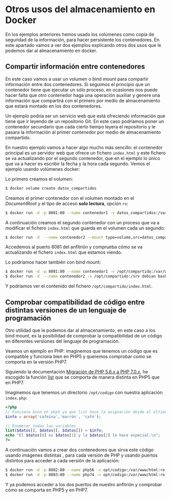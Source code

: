 # Otros usos del almacenamiento en Docker

En los ejemplos anteriores hemos usado los volúmenes como copia de seguridad de la información, para hacer persistente los contenedores. En este apartado vamos a ver dos ejemplos explicando otros dos usos que le podemos dar al almacenamiento en docker.

## Compartir información entre contenedores

En este caso vamos a usar un volumen o bind mount para compartir información entre dos contenedores. Si seguimos el principio que un contenedor tiene que ejecutar un sólo proceso, en ocasiones nos puede hacer falta que otro contenedor haga una operación auxiliar y genere una información que compartirá con el primero por medio de almacenamiento que estará montado en los dos contenedores.

Un ejemplo podría ser un servicio web que está ofreciendo información que tiene que ir leyendo de un repositorio Git. En este caso podríamos poner un contenedor secundario que cada cierto tiempo leyera el repositorio y le pasara la información al primer contenedor por medio de almacenamiento compartido.

En nuestro ejemplo vamos a hacer algo mucho más sencillo: el contenedor principal es un servidor web que ofrece un fichero `index.html` y este fichero se va actualizando por el segundo contenedor, que en el ejemplo lo único que va a hacer es escribir la fecha y la hora cada segundo. Vemos el ejemplo usando volúmenes docker:

Lo primero creamos el volumen:

```bash
$ docker volume create datos_compartidos
```

Creamos el primer contenedor con el volumen montado en el *DocumentRoot* y el tipo de acceso **solo lectura**, opción `ro`:

```bash
$ docker run -d -p 8081:80 --name contenedor1 -v datos_compartidos:/var/www/html:ro php:7.4-apache
```

A continuación creamos el segundo contenedor con un proceso que va a modificar el fichero `index.html` que guarda en el volumen cada un segundo:

```bash
$ docker run -d  --name contenedor2 --mount type=volume,src=datos_compartidos,dst=/srv debian bash -c "while true; do date >> /srv/index.html;sleep 1;done"
```

Accedemos al puerto 8081 del anfitrión y comprueba cómo se va actualizando el fichero `index.html` que estamos viendo.

Lo podríamos hacer también con bind mount:

```bash
$ docker run -d -p 8081:80 --name contenedor1 -v /opt/compartido:/var/www/html:ro php:7.4-apache
$ docker run -d  --name contenedor2 -v /opt/compartido:/srv debian bash -c "while true; do date >> /srv/index.html;sleep 1;done"
```

Y podríamos ver el contenido del fichero `/opt/compartido/index.html`.


## Comprobar compatibilidad de código entre distintas versiones de un lenguaje de programación

Otro utilidad que le podemos dar al almacenamiento, en este caso a los bind mount, es la posibilidad de comprobar la compatibilidad de un código en diferentes versiones del lenguaje de programación.

Veamos un ejemplo en PHP: imaginemos que tenemos un código que es compatible y funciona bien en PHP5 y queremos comprobar como se comporta en la versión PHP7. 

Siguiendo la documentación [Migración de PHP 5.6.x a PHP 7.0.x](https://www.php.net/manual/es/migration70.php), he escogido la función [list](https://www.php.net/manual/es/function.list.php) que se comporta de manera distinta en PHP5 que en PHP7.

Imaginemos que tenemos un directorio `/opt/codigo` con nuestra aplicación `index.php`:

```php
<?php
// Funciona bien en php5 ya que list hace la asignación desde el último al primero
$info = array('cafeína','marrón', 'café');

// Enumerar todas las variables
list($datos[], $datos[], $datos[]) = $info;
echo "El $datos[0] es $datos[1] y la $datos[2] lo hace especial.\n";
?>
```

A continuación vamos a crear dos contenedores que sirva este código usando imágenes distintas , para cada versión de PHP y usando puertos distintos para acceder a cada versión de la aplicación:

```bash
$ docker run -d -p 8082:80 --name php56 -v opt/codigo:/var/www/html:ro php:5.6-apache
$ docker run -d -p 8083:80 --name php74 -v opt/codigo:/var/www/html:ro php:7.4-apache
```

Y ya podemos acceder a los dos puertos de nuestro anfitrión y comprobar cómo se comporta en PHP5 y en PHP7.